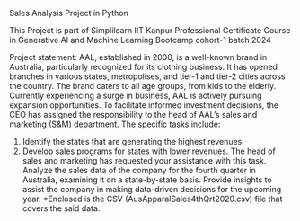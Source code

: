 Sales Analysis Project in Python

This Project is part of Simplilearn IIT Kanpur Professional Certificate Course in Generative AI and Machine Learning Bootcamp cohort-1 batch 2024

Project statement:
AAL, established in 2000, is a well-known brand in Australia, particularly 
recognized for its clothing business. It has opened branches in various states, 
metropolises, and tier-1 and tier-2 cities across the country.
The brand caters to all age groups, from kids to the elderly.
Currently experiencing a surge in business, AAL is actively pursuing expansion 
opportunities. To facilitate informed investment decisions, the CEO has assigned 
the responsibility to the head of AAL’s sales and marketing (S&M) department. 
The specific tasks include:
1) Identify the states that are generating the highest revenues.
2) Develop sales programs for states with lower revenues. The head of sales 
and marketing has requested your assistance with this task.
Analyze the sales data of the company for the fourth quarter in Australia, 
examining it on a state-by-state basis. Provide insights to assist the company in 
making data-driven decisions for the upcoming year.
*Enclosed is the CSV (AusApparalSales4thQrt2020.csv) file that covers the said data.
